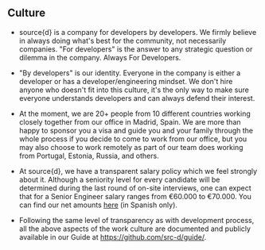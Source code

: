 ## Culture

- source{d} is a company for developers by developers. We firmly believe in always doing what's best for the community, not necessarily companies. "For developers" is the answer to any strategic question or dilemma in the company. Always For Developers.

- "By developers" is our identity. Everyone in the company is either a developer or has a developer/engineering mindset. We don't hire anyone who doesn't fit into this culture, it's the only way to make sure everyone understands developers and can always defend their interest.

- At the moment, we are 20+ people from 10 different countries working closely together from our office in Madrid, Spain. We are more than happy to sponsor you a visa and guide you and your family through the whole process if you decide to come to work from our office, but you may also choose to work remotely as part of our team does working from Portugal, Estonia, Russia, and others.

- At source{d}, we have a transparent salary policy which we feel strongly about it. Although a seniority level for every candidate will be determined during the last round of on-site interviews, one can expect that for a Senior Engineer salary ranges from €60.000 to €70.000. You can find our net amounts [here](https://cincodias.elpais.com/herramientas/calculadora-sueldo-neto/) (in Spanish only).

- Following the same level of transparency as with development process, all the above aspects of the work culture are documented and publicly available in our Guide at https://github.com/src-d/guide/.
